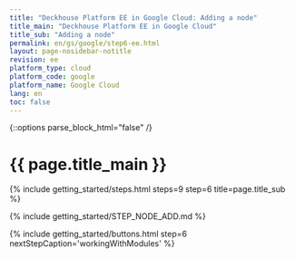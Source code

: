 ```yaml
---
title: "Deckhouse Platform EE in Google Cloud: Adding a node"
title_main: "Deckhouse Platform EE in Google Cloud"
title_sub: "Adding a node"
permalink: en/gs/google/step6-ee.html
layout: page-nosidebar-notitle
revision: ee
platform_type: cloud
platform_code: google
platform_name: Google Cloud
lang: en
toc: false
---
```


<link rel="stylesheet" type="text/css" href='{{ assets["getting-started.css"].digest_path }}' />

{::options parse_block_html="false" /}

<h1 class="docs__title">{{ page.title_main }}</h1>
{% include getting_started/steps.html steps=9 step=6 title=page.title_sub %}

{% include getting_started/STEP_NODE_ADD.md %}

{% include getting_started/buttons.html step=6 nextStepCaption='workingWithModules' %}
